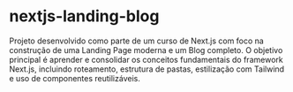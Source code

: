 # nextjs-landing-blog
Projeto desenvolvido como parte de um curso de Next.js com foco na construção de uma Landing Page moderna e um Blog completo. O objetivo principal é aprender e consolidar os conceitos fundamentais do framework Next.js, incluindo roteamento, estrutura de pastas, estilização com Tailwind e uso de componentes reutilizáveis.
